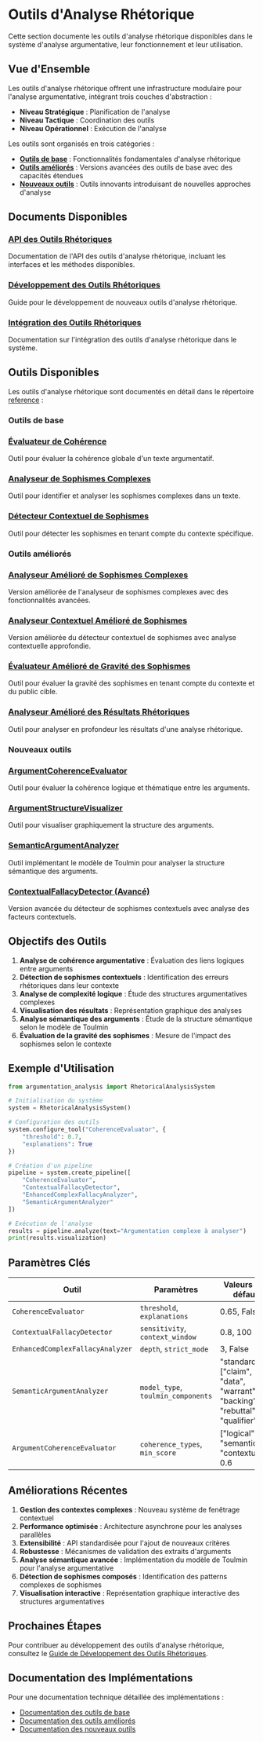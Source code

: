 # Outils d'Analyse Rhétorique

Cette section documente les outils d'analyse rhétorique disponibles dans le système d'analyse argumentative, leur fonctionnement et leur utilisation.

## Vue d'Ensemble

Les outils d'analyse rhétorique offrent une infrastructure modulaire pour l'analyse argumentative, intégrant trois couches d'abstraction :

- **Niveau Stratégique** : Planification de l'analyse
- **Niveau Tactique** : Coordination des outils
- **Niveau Opérationnel** : Exécution de l'analyse

Les outils sont organisés en trois catégories :

- **[Outils de base](../../argumentation_analysis/agents/tools/analysis/README.md)** : Fonctionnalités fondamentales d'analyse rhétorique
- **[Outils améliorés](../../argumentation_analysis/agents/tools/analysis/enhanced/README.md)** : Versions avancées des outils de base avec des capacités étendues
- **[Nouveaux outils](../../argumentation_analysis/agents/tools/analysis/new/README.md)** : Outils innovants introduisant de nouvelles approches d'analyse

## Documents Disponibles

### [API des Outils Rhétoriques](./api_outils.md)
Documentation de l'API des outils d'analyse rhétorique, incluant les interfaces et les méthodes disponibles.

### [Développement des Outils Rhétoriques](./developpement_outils.md)
Guide pour le développement de nouveaux outils d'analyse rhétorique.

### [Intégration des Outils Rhétoriques](./integration_outils.md)
Documentation sur l'intégration des outils d'analyse rhétorique dans le système.

## Outils Disponibles

Les outils d'analyse rhétorique sont documentés en détail dans le répertoire [reference](./reference/) :

### Outils de base

### [Évaluateur de Cohérence](./reference/coherence_evaluator.md)
Outil pour évaluer la cohérence globale d'un texte argumentatif.

### [Analyseur de Sophismes Complexes](./reference/complex_fallacy_analyzer.md)
Outil pour identifier et analyser les sophismes complexes dans un texte.

### [Détecteur Contextuel de Sophismes](./reference/contextual_fallacy_detector.md)
Outil pour détecter les sophismes en tenant compte du contexte spécifique.

### Outils améliorés

### [Analyseur Amélioré de Sophismes Complexes](./reference/enhanced_complex_fallacy_analyzer.md)
Version améliorée de l'analyseur de sophismes complexes avec des fonctionnalités avancées.

### [Analyseur Contextuel Amélioré de Sophismes](./reference/enhanced_contextual_fallacy_analyzer.md)
Version améliorée du détecteur contextuel de sophismes avec analyse contextuelle approfondie.

### [Évaluateur Amélioré de Gravité des Sophismes](./reference/enhanced_fallacy_severity_evaluator.md)
Outil pour évaluer la gravité des sophismes en tenant compte du contexte et du public cible.

### [Analyseur Amélioré des Résultats Rhétoriques](./reference/enhanced_rhetorical_result_analyzer.md)
Outil pour analyser en profondeur les résultats d'une analyse rhétorique.

### Nouveaux outils

### [ArgumentCoherenceEvaluator](./reference/argument_coherence_evaluator.md)
Outil pour évaluer la cohérence logique et thématique entre les arguments.

### [ArgumentStructureVisualizer](./reference/visualizer.md)
Outil pour visualiser graphiquement la structure des arguments.

### [SemanticArgumentAnalyzer](./reference/semantic_argument_analyzer.md)
Outil implémentant le modèle de Toulmin pour analyser la structure sémantique des arguments.

### [ContextualFallacyDetector (Avancé)](./reference/contextual_fallacy_detector_advanced.md)
Version avancée du détecteur de sophismes contextuels avec analyse des facteurs contextuels.

## Objectifs des Outils

1. **Analyse de cohérence argumentative** : Évaluation des liens logiques entre arguments
2. **Détection de sophismes contextuels** : Identification des erreurs rhétoriques dans leur contexte
3. **Analyse de complexité logique** : Étude des structures argumentatives complexes
4. **Visualisation des résultats** : Représentation graphique des analyses
5. **Analyse sémantique des arguments** : Étude de la structure sémantique selon le modèle de Toulmin
6. **Évaluation de la gravité des sophismes** : Mesure de l'impact des sophismes selon le contexte

## Exemple d'Utilisation

```python
from argumentation_analysis import RhetoricalAnalysisSystem

# Initialisation du système
system = RhetoricalAnalysisSystem()

# Configuration des outils
system.configure_tool("CoherenceEvaluator", {
    "threshold": 0.7,
    "explanations": True
})

# Création d'un pipeline
pipeline = system.create_pipeline([
    "CoherenceEvaluator",
    "ContextualFallacyDetector",
    "EnhancedComplexFallacyAnalyzer",
    "SemanticArgumentAnalyzer"
])

# Exécution de l'analyse
results = pipeline.analyze(text="Argumentation complexe à analyser")
print(results.visualization)
```

## Paramètres Clés

| Outil | Paramètres | Valeurs par défaut |
|-------|------------|-------------------|
| `CoherenceEvaluator` | `threshold`, `explanations` | 0.65, False |
| `ContextualFallacyDetector` | `sensitivity`, `context_window` | 0.8, 100 |
| `EnhancedComplexFallacyAnalyzer` | `depth`, `strict_mode` | 3, False |
| `SemanticArgumentAnalyzer` | `model_type`, `toulmin_components` | "standard", ["claim", "data", "warrant", "backing", "rebuttal", "qualifier"] |
| `ArgumentCoherenceEvaluator` | `coherence_types`, `min_score` | ["logical", "semantic", "contextual"], 0.6 |

## Améliorations Récentes

1. **Gestion des contextes complexes** : Nouveau système de fenêtrage contextuel
2. **Performance optimisée** : Architecture asynchrone pour les analyses parallèles
3. **Extensibilité** : API standardisée pour l'ajout de nouveaux critères
4. **Robustesse** : Mécanismes de validation des extraits d'arguments
5. **Analyse sémantique avancée** : Implémentation du modèle de Toulmin pour l'analyse argumentative
6. **Détection de sophismes composés** : Identification des patterns complexes de sophismes
7. **Visualisation interactive** : Représentation graphique interactive des structures argumentatives

## Prochaines Étapes

Pour contribuer au développement des outils d'analyse rhétorique, consultez le [Guide de Développement des Outils Rhétoriques](./developpement_outils.md).

## Documentation des Implémentations

Pour une documentation technique détaillée des implémentations :

- [Documentation des outils de base](../../argumentation_analysis/agents/tools/analysis/README.md)
- [Documentation des outils améliorés](../../argumentation_analysis/agents/tools/analysis/enhanced/README.md)
- [Documentation des nouveaux outils](../../argumentation_analysis/agents/tools/analysis/new/README.md)
